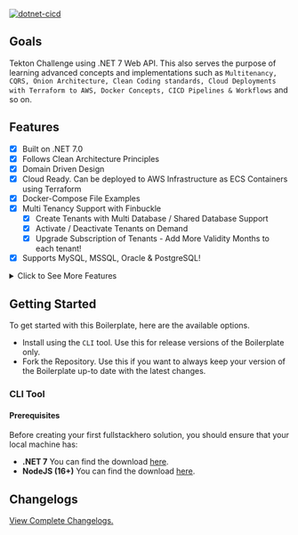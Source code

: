 [![dotnet-cicd](https://github.com/angelbus/tekton-api/actions/workflows/dotnet.yml/badge.svg?branch=main)](https://github.com/angelbus/tekton-webapi/actions/workflows/dotnet.yml)

## Goals

Tekton Challenge using .NET 7 Web API. This also serves the purpose of learning advanced concepts and implementations such as `Multitenancy, CQRS, Onion Architecture, Clean Coding standards, Cloud Deployments with Terraform to AWS, Docker Concepts, CICD Pipelines & Workflows` and so on.

## Features

- [x] Built on .NET 7.0
- [x] Follows Clean Architecture Principles
- [x] Domain Driven Design
- [x] Cloud Ready. Can be deployed to AWS Infrastructure as ECS Containers using Terraform
- [x] Docker-Compose File Examples
- [x] Multi Tenancy Support with Finbuckle
  - [x] Create Tenants with Multi Database / Shared Database Support
  - [x] Activate / Deactivate Tenants on Demand
  - [x] Upgrade Subscription of Tenants - Add More Validity Months to each tenant!
- [x] Supports MySQL, MSSQL, Oracle & PostgreSQL!

<details>
  <summary>Click to See More Features</summary>

- [x] Uses Entity Framework Core as DB Abstraction
- [x] Flexible Repository Pattern
- [x] Dapper Integration for Optimal Performance
- [x] Serilog Integration with various Sinks - File, SEQ, Kibana
- [x] OpenAPI - Supports Client Service Generation
- [x] API Versioning
- [x] Response Caching - Distributed Caching + REDIS
- [x] Fluent Validations
- [x] Audit Logging
- [x] Advanced User & Role Based Permission Management
- [x] Code Analysis & StyleCop Integration with Rulesets
- [x] File Storage Service
- [x] Test Projects
- [x] JWT & Azure AD Authentication
- [x] MediatR - CQRS
- [x] SignalR Notifications
</details>

## Getting Started

To get started with this Boilerplate, here are the available options.

- Install using the `CLI` tool. Use this for release versions of the Boilerplate only.
- Fork the Repository. Use this if you want to always keep your version of the Boilerplate up-to date with the latest changes.

### CLI Tool

#### Prerequisites

Before creating your first fullstackhero solution, you should ensure that your local machine has:

- **.NET 7** You can find the download [here](https://dotnet.microsoft.com/en-us/download/dotnet/7.0).
- **NodeJS (16+)** You can find the download [here](https://nodejs.org/en/download).

## Changelogs

[View Complete Changelogs.](https://github.com/angelbus/tekton-api/blob/main/CHANGELOG.md)
